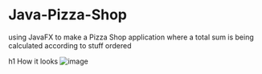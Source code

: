 # Java-Pizza-Shop
using JavaFX to make a Pizza Shop application where a total sum is being calculated according to stuff ordered


h1 How it looks
![image](https://github.com/Siamax1/Java-Pizza-Shop/assets/111352185/c2f1a238-c5a2-425d-8e72-4d5cf9488c8c)
